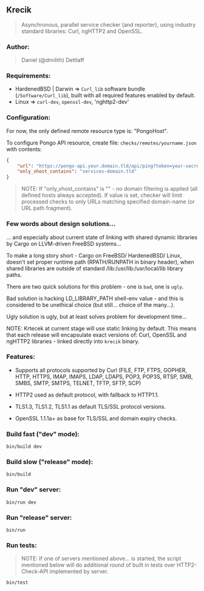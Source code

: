 ## Krecik

> Asynchronous, parallel service checker (and reporter), using industry standard libraries: Curl, ngHTTP2 and OpenSSL.


### Author:

> Daniel (@dmilith) Dettlaff


### Requirements:

- HardenedBSD | Darwin => `Curl_lib` software bundle (`/Software/Curl_lib`), built with all required features enabled by default.
- Linux                => `curl-dev`, `openssl-dev`, 'nghttp2-dev'


### Configuration:

For now, the only defined remote resource type is: "PongoHost".

To configure Pongo API resource, create file: `checks/remotes/yourname.json` with contents:

```JSON
{
    "url": "https://pongo-api.your.domain.tld/api/ping?token=your-secret-token",
    "only_vhost_contains": "services-domain.tld"
}
```

> NOTE:   If "only_vhost_contains" is "" - no domain filtering is applied (all defined hosts always accepted).
>         If value is set, checker will limit processed checks to only URLs matching specified domain-name (or URL path fragment).


### Few words about design solutions…

… and especially about current state of linking with shared dynamic libraries
by Cargo on LLVM-driven FreeBSD systems…

To make a long story short - Cargo on FreeBSD/ HardenedBSD/ Linux, doesn't set
proper runtime path (RPATH/RUNPATH in binary header), when shared libraries are
outside of standard /lib:/usr/lib:/usr/local/lib library paths.

There are two quick solutions for this problem - one is `bad`, one is `ugly`.

Bad solution is hacking LD_LIBRARY_PATH shell-env value - and this is
considered to be unethical choice (but still… choice of the many…).

Ugly solution is ugly, but at least solves problem for development time…

NOTE: Krtecek at current stage will use static linking by default.
This means that each release will encapsulate exact versions of:
Curl, OpenSSL and ngHTTP2 libraries - linked directly into `krecik` binary.


### Features:

- Supports all protocols supported by Curl (FILE, FTP, FTPS, GOPHER, HTTP, HTTPS, IMAP, IMAPS, LDAP, LDAPS, POP3, POP3S, RTSP, SMB, SMBS, SMTP, SMTPS, TELNET, TFTP, SFTP, SCP)

- HTTP2 used as default protocol, with fallback to HTTP1.1.

- TLS1.3, TLS1.2, TLS1.1 as default TLS/SSL protocol versions.

- OpenSSL 1.1.1a+ as base for TLS/SSL and domain expiry checks.



### Build fast ("dev" mode):

`bin/build dev`


### Build slow ("release" mode):

`bin/build`


### Run "dev" server:

`bin/run dev`


### Run "release" server:

`bin/run`


### Run tests:

> NOTE: If one of servers mentioned above… is started,
>       the script mentioned below will do additional
>       round of built in tests over HTTP2-Check-API
>       implemented by server.

`bin/test`

